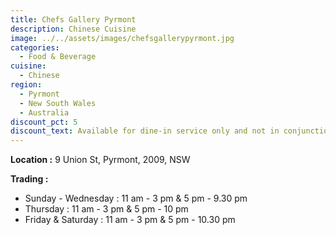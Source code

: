 ```yaml
---
title: Chefs Gallery Pyrmont
description: Chinese Cuisine
image: ../../assets/images/chefsgallerypyrmont.jpg
categories:
  - Food & Beverage
cuisine:
  - Chinese
region:
  - Pyrmont
  - New South Wales
  - Australia
discount_pct: 5
discount_text: Available for dine-in service only and not in conjunction with any other offer.
---
```

**Location :** 9 Union St, Pyrmont, 2009, NSW

**Trading :** 

* Sunday - Wednesday : 11 am - 3 pm & 5 pm - 9.30 pm
* Thursday : 11 am - 3 pm & 5 pm - 10 pm
* Friday & Saturday : 11 am - 3 pm & 5 pm - 10.30 pm
